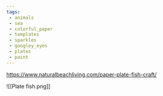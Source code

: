 ```yaml
---
tags:
 - animals
 - sea
 - colorful_paper
 - templates
 - sparkles
 - googley_eyes
 - plates
 - paint
---
```

https://www.naturalbeachliving.com/paper-plate-fish-craft/

![[Plate fish.png]]